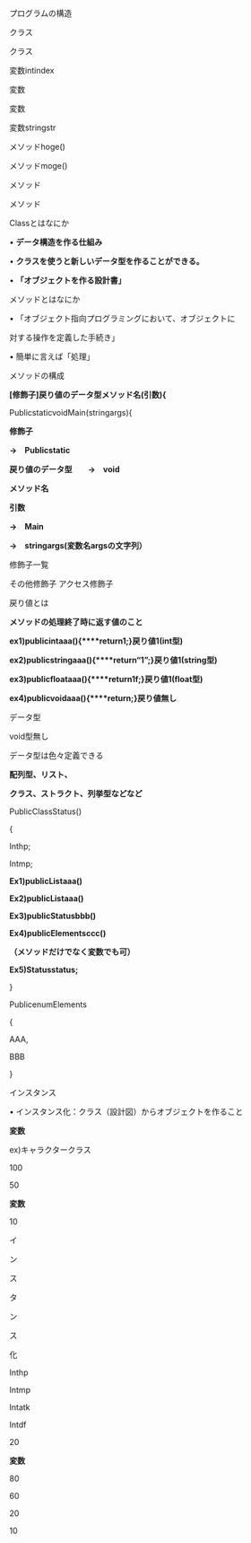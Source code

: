 ﻿

プログラムの構造

クラス

クラス

変数intindex

変数

変数

変数stringstr

メソッドhoge()

メソッドmoge()

メソッド

メソッド





Classとはなにか

• **データ構造を作る仕組み**

• **クラスを使うと新しいデータ型を作ることができる。**

• **「オブジェクトを作る設計書」**





メソッドとはなにか

• 「オブジェクト指向プログラミングにおいて、オブジェクトに

対する操作を定義した手続き」

• 簡単に言えば「処理」





メソッドの構成

**[修飾子]戻り値のデータ型メソッド名(引数){**

PublicstaticvoidMain(stringargs){

**修飾子**　

**→　Publicstatic**

**戻り値のデータ型　　→　void**

**メソッド名**　

**引数**

**→　Main**

**→　stringargs(変数名argsの文字列）**





修飾子一覧

その他修飾子 アクセス修飾子





戻り値とは

**メソッドの処理終了時に返す値のこと**

**ex1)publicintaaa(){\*\*\*\*return1;}戻り値1(int型)**

**ex2)publicstringaaa(){\*\*\*\*return“1”;}戻り値1(string型)**

**ex3)publicfloataaa(){\*\*\*\*return1f;}戻り値1(float型)**

**ex4)publicvoidaaa(){\*\*\*\*return;}戻り値無し**





データ型

void型無し





データ型は色々定義できる

**配列型、リスト、**

**クラス、ストラクト、列挙型などなど**

PublicClassStatus()

{

Inthp;

Intmp;

**Ex1)publicList<int>aaa()**

**Ex2)publicList<int>aaa()**

**Ex3)publicStatusbbb()**

**Ex4)publicElementsccc()**

**（メソッドだけでなく変数でも可）**

**Ex5)Statusstatus;**

}

PublicenumElements

{

AAA,

BBB

}





インスタンス

• インスタンス化：クラス（設計図）からオブジェクトを作ること

**変数**

ex)キャラクタークラス

100

50

**変数**

10

イ

ン

ス

タ

ン

ス

化

Inthp

Intmp

Intatk

Intdf

20

**変数**

80

60

20

10

